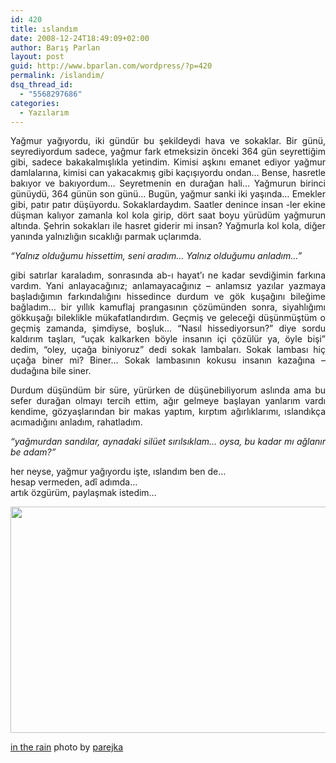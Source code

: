 ```yaml
---
id: 420
title: ıslandım
date: 2008-12-24T18:49:09+02:00
author: Barış Parlan
layout: post
guid: http://www.bparlan.com/wordpress/?p=420
permalink: /islandim/
dsq_thread_id:
  - "5568297686"
categories:
  - Yazılarım
---
```

<div class="ttr_start">
</div>

<p style="text-align: justify;">
  Yağmur yağıyordu, iki gündür bu şekildeydi hava ve sokaklar. Bir günü, seyrediyordum sadece, yağmur fark etmeksizin önceki 364 gün seyrettiğim gibi, sadece bakakalmışlıkla yetindim. Kimisi aşkını emanet ediyor yağmur damlalarına, kimisi can yakacakmış gibi kaçışıyordu ondan&#8230; Bense, hasretle bakıyor ve bakıyordum&#8230; Seyretmenin en durağan hali&#8230; Yağmurun birinci günüydü, 364 günün son günü&#8230; Bugün, yağmur sanki iki yaşında&#8230; Emekler gibi, patır patır düşüyordu. Sokaklardaydım. Saatler denince insan -ler ekine düşman kalıyor zamanla kol kola girip, dört saat boyu yürüdüm yağmurun altında. Şehrin sokakları ile hasret giderir mi insan? Yağmurla kol kola, diğer yanında yalnızlığın sıcaklığı parmak uçlarımda.
</p>

<p style="text-align: justify;">
  <em>&#8220;Yalnız olduğumu hissettim, seni aradım&#8230; Yalnız olduğumu anladım&#8230;&#8221;<!--more--></em>
</p>

<p style="text-align: justify;">
  gibi satırlar karaladım, sonrasında ab-ı hayat&#8217;ı ne kadar sevdiğimin farkına vardım. Yani anlayacağınız; anlamayacağınız &#8211; anlamsız yazılar yazmaya başladığımın farkındalığını hissedince durdum ve gök kuşağını bileğime bağladım&#8230; bir yıllık kamuflaj prangasının çözümünden sonra, siyahlığımı gökkuşağı bileklikle mükafatlandırdım. Geçmiş ve geleceği düşünmüştüm o geçmiş zamanda, şimdiyse, boşluk&#8230; &#8220;Nasıl hissediyorsun?&#8221; diye sordu kaldırım taşları, &#8220;uçak kalkarken böyle insanın içi çözülür ya, öyle bişi&#8221; dedim, &#8220;oley, uçağa biniyoruz&#8221; dedi sokak lambaları. Sokak lambası hiç uçağa biner mi? Biner&#8230; Sokak lambasının kokusu insanın kazağına &#8211; dudağına bile siner.
</p>

<p style="text-align: justify;">
  Durdum düşündüm bir süre, yürürken de düşünebiliyorum aslında ama bu sefer durağan olmayı tercih ettim, ağır gelmeye başlayan yanlarım vardı kendime, gözyaşlarından bir makas yaptım, kırptım ağırlıklarımı, ıslandıkça acımadığını anladım, rahatladım.
</p>

<p style="text-align: justify;">
  <em>&#8220;yağmurdan sandılar, aynadaki silüet sırılsıklam&#8230; oysa, bu kadar mı ağlanır be adam?&#8221;</em>
</p>

<p style="text-align: justify;">
  her neyse, yağmur yağıyordu işte, ıslandım ben de&#8230;<br /> hesap vermeden, adî adımda&#8230;<br /> artık özgürüm, paylaşmak istedim&#8230;
</p>

<p style="text-align: center;">
  <a href="https://i1.wp.com/www.bparlan.com/wordpress/wp-content/uploads/_in_the_rain__by_parejka.jpg"><img class="size-full wp-image-422  aligncenter" title="In the rain by Parejka" src="https://i1.wp.com/www.bparlan.com/wordpress/wp-content/uploads/_in_the_rain__by_parejka.jpg?resize=542%2C362" alt="" width="542" height="362" data-recalc-dims="1" /></a>
</p>

<a title="in the rain by *parejka at deviantart" href="http://parejka.deviantart.com/art/in-the-rain-36094280" target="_blank">in the rain</a> photo by <a title="Parejka @ DeviantArt" href="http://parejka.deviantart.com/" target="_blank">parejka</a>

<div class="ttr_end">
</div>